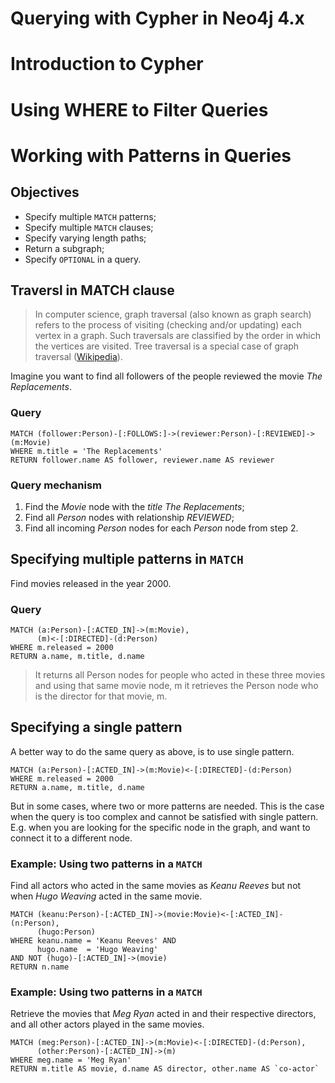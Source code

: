 Querying with Cypher in Neo4j 4.x
===

# Introduction to Cypher

# Using WHERE to Filter Queries

# Working with Patterns in Queries

## Objectives

- Specify multiple `MATCH` patterns;
- Specify multiple `MATCH` clauses;
- Specify varying length paths;
- Return a subgraph;
- Specify `OPTIONAL` in a query.

## Traversl in MATCH clause

> In computer science, graph traversal (also known as graph search) refers to the process of visiting (checking and/or updating) each vertex in a graph. Such traversals are classified by the order in which the vertices are visited. Tree traversal is a special case of graph traversal ([Wikipedia](https://en.wikipedia.org/wiki/Graph_traversal)).

Imagine you want to find all followers of the people reviewed the movie *The Replacements*. 

### Query

```cypher
MATCH (follower:Person)-[:FOLLOWS:]->(reviewer:Person)-[:REVIEWED]->(m:Movie)
WHERE m.title = 'The Replacements'
RETURN follower.name AS follower, reviewer.name AS reviewer
```

### Query mechanism

1. Find the *Movie* node with the *title* *The Replacements*;
2. Find all *Person* nodes with relationship *REVIEWED*;
3. Find all incoming *Person* nodes for each *Person* node from step 2.

## Specifying multiple patterns in `MATCH`

Find movies released in the year 2000.

### Query

```cypher
MATCH (a:Person)-[:ACTED_IN]->(m:Movie),
      (m)<-[:DIRECTED]-(d:Person)
WHERE m.released = 2000
RETURN a.name, m.title, d.name
```

>It returns all Person nodes for people who acted in these three movies and using that same movie node, m it retrieves the Person node who is the director for that movie, m.

## Specifying a single pattern

A better way to do the same query as above, is to use single pattern.

```cypher
MATCH (a:Person)-[:ACTED_IN]->(m:Movie)<-[:DIRECTED]-(d:Person)
WHERE m.released = 2000
RETURN a.name, m.title, d.name
```
But in some cases, where two or more patterns are needed. This is the case when the query is too complex and cannot be satisfied with single pattern. E.g. when you are looking for the specific node in the graph, and want to connect it to a different node.

### Example: Using two patterns in a `MATCH`

Find all actors who acted in the same movies as *Keanu Reeves* but not when *Hugo Weaving* acted in the same movie.

```cypher
MATCH (keanu:Person)-[:ACTED_IN]->(movie:Movie)<-[:ACTED_IN]-(n:Person),
      (hugo:Person)
WHERE keanu.name = 'Keanu Reeves' AND
      hugo.name  = 'Hugo Weaving'
AND NOT (hugo)-[:ACTED_IN]->(movie)
RETURN n.name
```

### Example: Using two patterns in a `MATCH`

Retrieve the movies that *Meg Ryan* acted in and their respective directors, and all other actors played in the same movies.

```cypher
MATCH (meg:Person)-[:ACTED_IN]->(m:Movie)<-[:DIRECTED]-(d:Person),
      (other:Person)-[:ACTED_IN]->(m)
WHERE meg.name = 'Meg Ryan'
RETURN m.title AS movie, d.name AS director, other.name AS `co-actor`
```